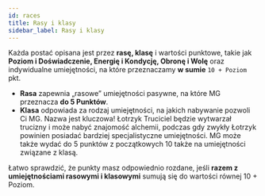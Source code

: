 ```yaml
---
id: races
title: Rasy i klasy
sidebar_label: Rasy i klasy
---
```


Każda postać opisana jest przez **rasę, klasę** i wartości punktowe, takie jak **Poziom i Doświadczenie, Energię i Kondycję, Obronę i Wolę** oraz indywidualne umiejętności, na które przeznaczamy **w sumie** `10 + Poziom` pkt.
  - **Rasa** zapewnia „rasowe” umiejętności pasywne, na które MG przeznacza **do 5 Punktów**.
  - **Klasa** odpowiada za rodzaj umiejętności, na jakich nabywanie pozwoli Ci MG. Nazwa jest kluczowa! Łotrzyk Truciciel będzie wytwarzał trucizny i może nabyć znajomość alchemii, podczas gdy zwykły Łotrzyk powinien posiadać bardziej specjalistyczne umiejętności. MG może także wydać do 5 punktów z początkowych 10 także na umiejętności związane z klasą.


Łatwo sprawdzić, że punkty masz odpowiednio rozdane, jeśli **razem z umiejętnościami rasowymi i klasowymi** sumują się do wartości równej 10 + Poziom.
